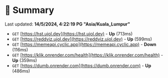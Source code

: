 # 📖 Summary
Last updated: **14/5/2024, 4:22:19 PG "Asia/Kuala_Lumpur"**

- `GET` [https://hst.ujol.dev](https://hst.ujol.dev) - **Up** (713ms)
- `GET` [https://reddviz.ujol.dev](https://reddviz.ujol.dev) - **Up** (599ms)
- `GET` [https://memeapi.cyclic.app](https://memeapi.cyclic.app) - **Down** (116ms)
- `GET` [https://klik.onrender.com/health](https://klik.onrender.com/health) - **Up** (359ms)
- `GET` [https://dumb.onrender.com](https://dumb.onrender.com) - **Up** (486ms)

